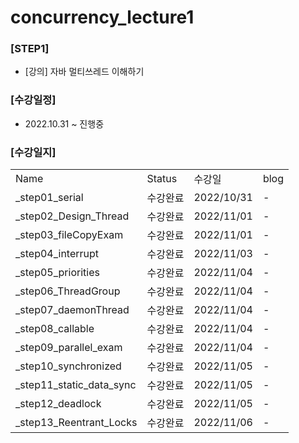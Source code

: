 # concurrency_lecture1

### [STEP1]
- [강의] 자바 멀티쓰레드 이해하기

### [수강일정]
- 2022.10.31 ~ 진행중
   
### [수강일지]
| | | | |
|-|-|-|-|
|Name|Status|수강일|blog|
|_step01_serial|수강완료|2022/10/31|-|
|_step02_Design_Thread|수강완료|2022/11/01|-|
|_step03_fileCopyExam|수강완료|2022/11/01|-|
|_step04_interrupt|수강완료|2022/11/03|-|
|_step05_priorities|수강완료|2022/11/04|-|
|_step06_ThreadGroup|수강완료|2022/11/04|-|
|_step07_daemonThread|수강완료|2022/11/04|-|
|_step08_callable|수강완료|2022/11/04|-|
|_step09_parallel_exam|수강완료|2022/11/04|-|
|_step10_synchronized|수강완료|2022/11/05|-|
|_step11_static_data_sync|수강완료|2022/11/05|-|
|_step12_deadlock|수강완료|2022/11/05|-|
|_step13_Reentrant_Locks|수강완료|2022/11/06|-|
